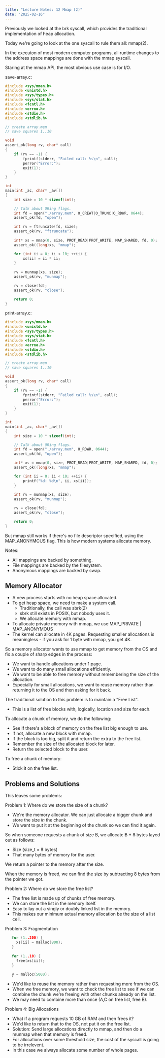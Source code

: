```yaml
---
title: "Lecture Notes: 12 Mmap (2)"
date: "2025-02-16"
---
```


Previously we looked at the brk syscall, which provides the
traditional implementation of heap allocation.

Today we're going to look at the one syscall to rule them all:
mmap(2).

In the executon of most modern computer programs, all runtime changes
to the address space mappings are done with the mmap syscall.

Staring at the mmap API, the most obvious use case is for I/O.

save-array.c:

```C
#include <sys/mman.h>
#include <unistd.h>
#include <sys/types.h>
#include <sys/stat.h>
#include <fcntl.h>
#include <errno.h>
#include <stdio.h>
#include <stdlib.h>

// create array.mem
// save squares 1..10

void
assert_ok(long rv, char* call)
{
    if (rv == -1) {
        fprintf(stderr, "Failed call: %s\n", call);
        perror("Error:");
        exit(1);
    }
}

int
main(int _ac, char* _av[])
{
    int size = 10 * sizeof(int);

    // Talk about ORing flags.
    int fd = open("./array.mem", O_CREAT|O_TRUNC|O_RDWR, 0644);
    assert_ok(fd, "open");

    int rv = ftruncate(fd, size);
    assert_ok(rv, "ftruncate");
    
    int* xs = mmap(0, size, PROT_READ|PROT_WRITE, MAP_SHARED, fd, 0);
    assert_ok((long)xs, "mmap");

    for (int ii = 0; ii < 10; ++ii) {
        xs[ii] = ii * ii;
    }
   
    rv = munmap(xs, size);
    assert_ok(rv, "munmap");

    rv = close(fd);
    assert_ok(rv, "close");

    return 0;
}
```

print-array.c:

```C
#include <sys/mman.h>
#include <unistd.h>
#include <sys/types.h>
#include <sys/stat.h>
#include <fcntl.h>
#include <errno.h>
#include <stdio.h>
#include <stdlib.h>

// create array.mem
// save squares 1..10

void
assert_ok(long rv, char* call)
{
    if (rv == -1) {
        fprintf(stderr, "Failed call: %s\n", call);
        perror("Error:");
        exit(1);
    }
}

int
main(int _ac, char* _av[])
{
    int size = 10 * sizeof(int);

    // Talk about ORing flags.
    int fd = open("./array.mem", O_RDWR, 0644);
    assert_ok(fd, "open");

    int* xs = mmap(0, size, PROT_READ|PROT_WRITE, MAP_SHARED, fd, 0);
    assert_ok((long)xs, "mmap");

    for (int ii = 0; ii < 10; ++ii) {
        printf("%d: %d\n", ii, xs[ii]);
    }
   
    int rv = munmap(xs, size);
    assert_ok(rv, "munmap");

    rv = close(fd);
    assert_ok(rv, "close");

    return 0;
}
```

But mmap still works if there's no file descriptor specified, using
the MAP_ANONYMOUS flag. This is how modern systems allocate memory.

Notes:

 - All mappings are backed by something.
 - File mappings are backed by the filesystem.
 - Anonymous mappings are backed by swap.


## Memory Allocator

 - A new process starts with no heap space allocated.
 - To get heap space, we need to make a system call.
   - Traditionally, the call was sbrk(2)
   - sbrk still exists in POSIX, but nobody uses it.
   - We allocate memory with mmap.
 - To allocate private memory with mmap, we use MAP\_PRIVATE | MAP\_ANONYMOUS
 - The kernel can allocate in 4K pages. Requesting smaller allocations
   is meaningless - if you ask for 1 byte with mmap, you get 4K.

So a memory allocator wants to use mmap to get memory from the OS and fix a
couple of sharp edges in the process:

 - We want to handle allocations under 1 page.
 - We want to do many small allocations efficiently.
 - We want to be able to free memory without remembering the size of the allocation.
 - Especially for small allocations, we want to reuse memory rather than returning it
   to the OS and then asking for it back.

The traditional solution to this problem is to maintain a "Free List".

 - This is a list of free blocks with, logically, location and size for each.

To allocate a chunk of memory, we do the following:

 - See if there's a block of memory on the free list big enough to use.
 - If not, allocate a new block with mmap.
 - If the block is too big, split it and return the extra to the free list.
 - Remember the size of the allocated block for later.
 - Return the selected block to the user.

To free a chunk of memory:

 - Stick it on the free list.


## Problems and Solutions

This leaves some problems:

Problem 1: Where do we store the size of a chunk?

 - We're the memory allocator. We can just allocate a bigger chunk and
   store the size *in* the chunk.
 - We want to put it at the beginning of the chunk so we can find it again.

So when someone requests a chunk of size B, we allocate B + 8 bytes
layed out as follows:

 - Size (size_t = 8 bytes)
 - That many bytes of memory for the user.

We return a pointer to the memory after the size.

When the memory is freed, we can find the size by subtracting 8 bytes
from the pointer we got.


Problem 2: Where do we store the free list?

 - The free list is made up of chunks of free memory.
 - We can store the list in the memory itself.
 - Easy to lay out a singly or doubly linked list in the
   memory.
 - This makes our minimum actual memory allocation be the
   size of a list cell.

Problem 3: Fragmentation

```C
   for (1..200) {
     xs[ii] = malloc(800);
   }
   
   for (1..10) {
     free(xs[ii]);
   }
   
   y = malloc(5000);
```

 - We'd like to reuse the memory rather than requesting more from the OS.
 - When we free memory, we want to check the free list to see if we can
   combine the chunk we're freeing with other chunks already on the list.
 - We may need to combine more than once (A,C on free list, free B).

Problem 4: Big Allocations

 - What if a program requests 10 GB of RAM and then frees it?
 - We'd like to return that to the OS, not put it on the free list.
 - Solution: Send large allocations directly to mmap, and then do a
   munmap when that memory is freed.
 - For allocations over some threshold size, the cost of the syscall
   is going to be irrelevent.
 - In this case we always allocate some number of whole pages.
